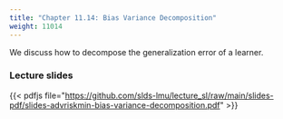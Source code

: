 ```yaml
---
title: "Chapter 11.14: Bias Variance Decomposition"
weight: 11014
---
```

We discuss how to decompose the generalization error of a learner.

<!--more-->

<!--### Lecture video-->

<!--{{< video id="5gE6oSQlEsw" >}}-->

### Lecture slides

{{< pdfjs file="https://github.com/slds-lmu/lecture_sl/raw/main/slides-pdf/slides-advriskmin-bias-variance-decomposition.pdf" >}}
